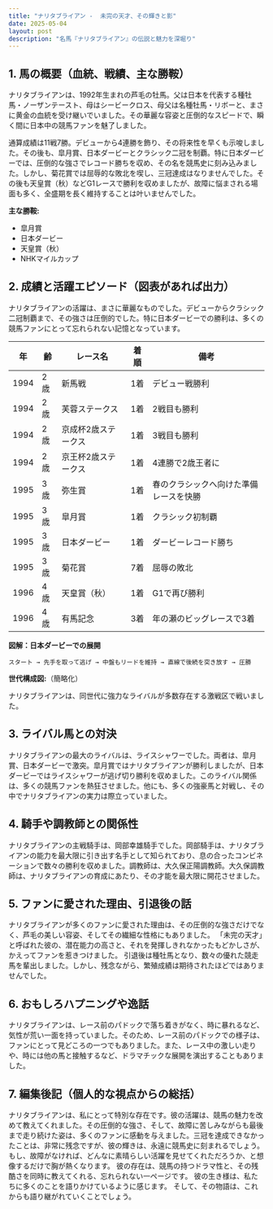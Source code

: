 ```yaml
---
title: "ナリタブライアン -  未完の天才、その輝きと影"
date: 2025-05-04
layout: post
description: "名馬『ナリタブライアン』の伝説と魅力を深堀り"
---
```


## 1. 馬の概要（血統、戦績、主な勝鞍）

ナリタブライアンは、1992年生まれの芦毛の牡馬。父は日本を代表する種牡馬・ノーザンテースト、母はシービークロス、母父は名種牡馬・リボーと、まさに黄金の血統を受け継いでいました。その華麗な容姿と圧倒的なスピードで、瞬く間に日本中の競馬ファンを魅了しました。

通算成績は11戦7勝。デビューから4連勝を飾り、その将来性を早くも示唆しました。その後も、皐月賞、日本ダービーとクラシック二冠を制覇。特に日本ダービーでは、圧倒的な強さでレコード勝ちを収め、その名を競馬史に刻み込みました。しかし、菊花賞では屈辱的な敗北を喫し、三冠達成はなりませんでした。その後も天皇賞（秋）などG1レースで勝利を収めましたが、故障に悩まされる場面も多く、全盛期を長く維持することは叶いませんでした。

**主な勝鞍:**

* 皐月賞
* 日本ダービー
* 天皇賞（秋）
* NHKマイルカップ


## 2. 成績と活躍エピソード（図表があれば出力）

ナリタブライアンの活躍は、まさに華麗なものでした。デビューからクラシック二冠制覇まで、その強さは圧倒的でした。特に日本ダービーでの勝利は、多くの競馬ファンにとって忘れられない記憶となっています。

| 年 | 齢 | レース名       | 着順 | 備考                                      |
|---|----|---------------|-------|-------------------------------------------|
| 1994 | 2歳 | 新馬戦       | 1着   | デビュー戦勝利                             |
| 1994 | 2歳 | 芙蓉ステークス | 1着   | 2戦目も勝利                               |
| 1994 | 2歳 | 京成杯2歳ステークス | 1着   | 3戦目も勝利                               |
| 1994 | 2歳 | 京王杯2歳ステークス | 1着   | 4連勝で2歳王者に                           |
| 1995 | 3歳 | 弥生賞       | 1着   | 春のクラシックへ向けた準備レースを快勝       |
| 1995 | 3歳 | 皐月賞       | 1着   | クラシック初制覇                           |
| 1995 | 3歳 | 日本ダービー   | 1着   | ダービーレコード勝ち                         |
| 1995 | 3歳 | 菊花賞       | 7着   | 屈辱の敗北                               |
| 1996 | 4歳 | 天皇賞（秋） | 1着   | G1で再び勝利                             |
| 1996 | 4歳 | 有馬記念     | 3着   | 年の瀬のビッグレースで3着                  |


**図解：日本ダービーでの展開**

```
スタート → 先手を取って逃げ → 中盤もリードを維持 → 直線で後続を突き放す → 圧勝
```

**世代構成図:**（簡略化）

ナリタブライアンは、同世代に強力なライバルが多数存在する激戦区で戦いました。


## 3. ライバル馬との対決

ナリタブライアンの最大のライバルは、ライスシャワーでした。両者は、皐月賞、日本ダービーで激突。皐月賞ではナリタブライアンが勝利しましたが、日本ダービーではライスシャワーが逃げ切り勝利を収めました。このライバル関係は、多くの競馬ファンを熱狂させました。他にも、多くの強豪馬と対戦し、その中でナリタブライアンの実力は際立っていました。


## 4. 騎手や調教師との関係性

ナリタブライアンの主戦騎手は、岡部幸雄騎手でした。岡部騎手は、ナリタブライアンの能力を最大限に引き出す名手として知られており、息の合ったコンビネーションで数々の勝利を収めました。調教師は、大久保正陽調教師。大久保調教師は、ナリタブライアンの育成にあたり、その才能を最大限に開花させました。


## 5. ファンに愛された理由、引退後の話

ナリタブライアンが多くのファンに愛された理由は、その圧倒的な強さだけでなく、芦毛の美しい容姿、そしてその繊細な性格にもありました。  「未完の天才」と呼ばれた彼の、潜在能力の高さと、それを発揮しきれなかったもどかしさが、かえってファンを惹きつけました。  引退後は種牡馬となり、数々の優れた競走馬を輩出しました。しかし、残念ながら、繁殖成績は期待されたほどではありませんでした。


## 6. おもしろハプニングや逸話

ナリタブライアンは、レース前のパドックで落ち着きがなく、時に暴れるなど、気性が荒い一面を持っていました。そのため、レース前のパドックでの様子は、ファンにとって見どころの一つでもありました。また、レース中の激しい走りや、時には他の馬と接触するなど、ドラマチックな展開を演出することもありました。


## 7. 編集後記（個人的な視点からの総括）

ナリタブライアンは、私にとって特別な存在です。彼の活躍は、競馬の魅力を改めて教えてくれました。その圧倒的な強さ、そして、故障に苦しみながらも最後まで走り続けた姿は、多くのファンに感動を与えました。三冠を達成できなかったことは、非常に残念ですが、彼の輝きは、永遠に競馬史に刻まれるでしょう。  もし、故障がなければ、どんなに素晴らしい活躍を見せてくれただろうか、と想像するだけで胸が熱くなります。  彼の存在は、競馬の持つドラマ性と、その残酷さを同時に教えてくれる、忘れられない一ページです。  彼の生き様は、私たちに多くのことを語りかけているように感じます。  そして、その物語は、これからも語り継がれていくことでしょう。
